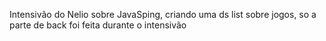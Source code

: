 Intensivão do Nelio sobre JavaSping, criando uma ds list sobre jogos, so a parte de back foi feita durante o intensivão
